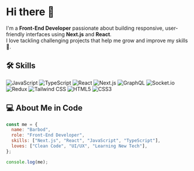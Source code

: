 # Hi there 👋
I'm a **Front-End Developer** passionate about building responsive, user-friendly interfaces using **Next.js** and **React**.  
I love tackling challenging projects that help me grow and improve my skills 🚀.



## 🛠 Skills
![JavaScript](https://img.shields.io/badge/JavaScript-F7DF1E?logo=javascript&logoColor=black)
![TypeScript](https://img.shields.io/badge/TypeScript-3178C6?logo=typescript&logoColor=white)
![React](https://img.shields.io/badge/React-20232A?logo=react&logoColor=61DAFB)
![Next.js](https://img.shields.io/badge/Next.js-000000?logo=nextdotjs&logoColor=white)
![GraphQL](https://img.shields.io/badge/GraphQL-E10098?logo=graphql&logoColor=white)
![Socket.io](https://img.shields.io/badge/Socket.io-010101?logo=socketdotio&logoColor=white)
![Redux](https://img.shields.io/badge/Redux-764ABC?logo=redux&logoColor=white)
![Tailwind CSS](https://img.shields.io/badge/Tailwind_CSS-38B2AC?logo=tailwind-css&logoColor=white)
![HTML5](https://img.shields.io/badge/HTML5-E34F26?logo=html5&logoColor=white)
![CSS3](https://img.shields.io/badge/CSS3-1572B6?logo=css3&logoColor=white)



## 💻 About Me in Code
```javascript
const me = {
  name: "Barbod",
  role: "Front-End Developer",
  skills: ["Next.js", "React", "JavaScript", "TypeScript"],
  loves: ["Clean Code", "UI/UX", "Learning New Tech"],
};

console.log(me);

